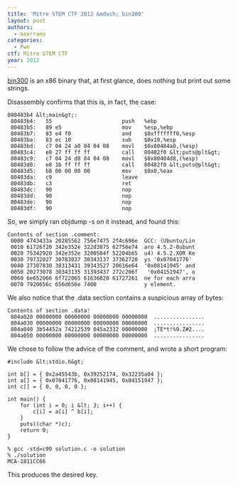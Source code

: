 ```yaml
---
title: 'Mitre STEM CTF 2012 &mdash; bin300'
layout: post
authors:
  - mserrano
categories:
  - Pwn
ctf: Mitre STEM CTF
year: 2012
---
```

[bin300][1] is an x86 binary that, at first glance, does nothing but print out some strings.

<!--more-->

Disassembly confirms that this is, in fact, the case:

```
080483b4 &lt;main&gt;:
 80483b4:	55                   	push   %ebp
 80483b5:	89 e5                	mov    %esp,%ebp
 80483b7:	83 e4 f0             	and    $0xfffffff0,%esp
 80483ba:	83 ec 10             	sub    $0x10,%esp
 80483bd:	c7 04 24 a0 84 04 08 	movl   $0x80484a0,(%esp)
 80483c4:	e8 27 ff ff ff       	call   80482f0 &lt;puts@plt&gt;
 80483c9:	c7 04 24 d8 84 04 08 	movl   $0x80484d8,(%esp)
 80483d0:	e8 1b ff ff ff       	call   80482f0 &lt;puts@plt&gt;
 80483d5:	b8 00 00 00 00       	mov    $0x0,%eax
 80483da:	c9                   	leave
 80483db:	c3                   	ret
 80483dc:	90                   	nop
 80483dd:	90                   	nop
 80483de:	90                   	nop
 80483df:	90                   	nop
```

So, we simply ran objdump -s on it instead, and found this:

```
Contents of section .comment:
 0000 4743433a 20285562 756e7475 2f4c696e  GCC: (Ubuntu/Lin
 0010 61726f20 342e352e 322d3875 62756e74  aro 4.5.2-8ubunt
 0020 75342920 342e352e 3200584f 52204b65  u4) 4.5.2.XOR Ke
 0030 79732027 30783037 30343137 37362720  ys '0x07041776'
 0040 27307830 38313431 39343527 20616e64  '0x08141945' and
 0050 20273078 30343135 31393437 272c206f   '0x04151947', o
 0060 6e652066 6f722065 61636820 61727261  ne for each arra
 0070 7920656c 656d656e 7400               y element.
```

We also notice that the .data section contains a suspicious array of bytes:

```
Contents of section .data:
 804a020 00000000 00000000 00000000 00000000  ................
 804a030 00000000 00000000 00000000 00000000  ................
 804a040 3b54452a 74212539 045a2332 00000000  ;TE*t!%9.Z#2....
 804a050 00000000 00000000 00000000 00000000  ................
```

We chose to follow the advice of the comment, and wrote a short program:

```
#include &lt;stdio.h&gt;

int b[] = { 0x2a45543b, 0x39252174, 0x32235a04 };
int a[] = { 0x07041776, 0x08141945, 0x04151947 };
int c[] = { 0, 0, 0, 0 };

int main() {
    for (int i = 0; i &lt; 3; i++) {
        c[i] = a[i] ^ b[i];
    }
    puts((char *)c);
    return 0;
}
```

```
% gcc -std=c99 solution.c -o solution
% ./solution
MCA-1811CC66
```

This produces the desired key.

 [1]: http://ppp.cylab.cmu.edu/wordpress/wp-content/uploads/2012/07/mitre-bin300.tar